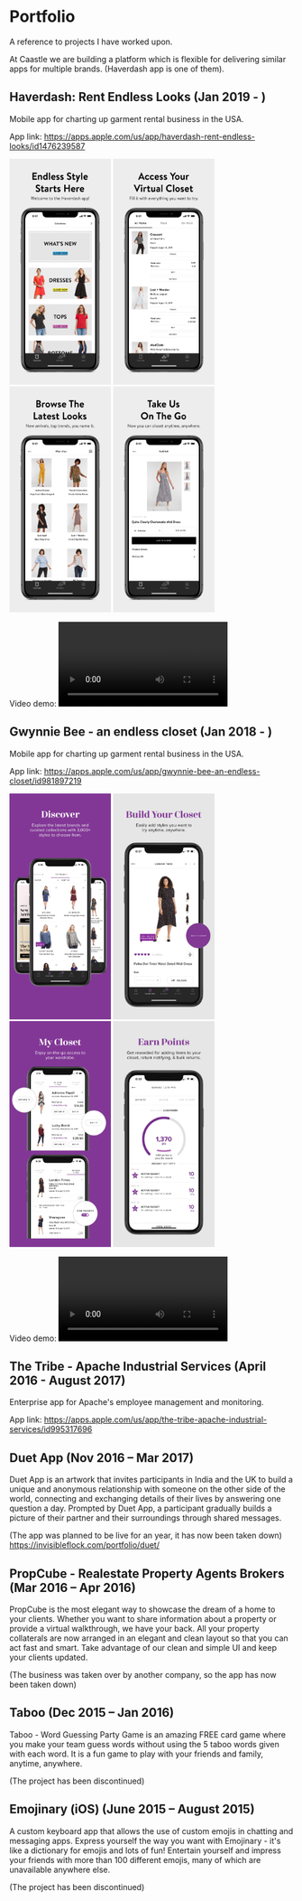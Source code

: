 # Portfolio
A reference to projects I have worked upon.

At Caastle we are building a platform which is flexible for delivering similar apps for multiple brands. (Haverdash app is one of them).

## Haverdash: Rent Endless Looks (Jan 2019 - )
Mobile app for charting up garment rental business in the USA.

App link: https://apps.apple.com/us/app/haverdash-rent-endless-looks/id1476239587

<img src="https://github.com/v-i-s-h-a-l/Portfolio/blob/master/Media/HD/HD1.jpg"
     alt=""
     height="400"
     width="180"/> <img src="https://github.com/v-i-s-h-a-l/Portfolio/blob/master/Media/HD/HD2.jpg"
     alt=""
     height="400"
     width="180"/> <img src="https://github.com/v-i-s-h-a-l/Portfolio/blob/master/Media/HD/HD3.jpg"
     alt=""
     height="400"
     width="180"/> <img src="https://github.com/v-i-s-h-a-l/Portfolio/blob/master/Media/HD/HD4.jpg"
     alt=""
     height="400"
     width="180"/>

Video demo:
![Haverdash Video](https://github.com/v-i-s-h-a-l/Portfolio/blob/master/Media/HD/HDVid1.MP4)

## Gwynnie Bee - an endless closet (Jan 2018 - )
Mobile app for charting up garment rental business in the USA.

App link: https://apps.apple.com/us/app/gwynnie-bee-an-endless-closet/id981897219

<img src="https://github.com/v-i-s-h-a-l/Portfolio/blob/master/Media/GB/GB1.jpg"
     alt=""
     height="400"
     width="180"/> <img src="https://github.com/v-i-s-h-a-l/Portfolio/blob/master/Media/GB/GB2.jpg"
     alt=""
     height="400"
     width="180"/> <img src="https://github.com/v-i-s-h-a-l/Portfolio/blob/master/Media/GB/GB3.jpg"
     alt=""
     height="400"
     width="180"/> <img src="https://github.com/v-i-s-h-a-l/Portfolio/blob/master/Media/GB/GB4.jpg"
     alt=""
     height="400"
     width="180"/>

Video demo:
![Gwynnie Bee Video](https://github.com/v-i-s-h-a-l/Portfolio/blob/master/Media/GB/GBVid1.MP4)


## The Tribe - Apache Industrial Services (April 2016 - August 2017)
Enterprise app for Apache's employee management and monitoring.

App link: https://apps.apple.com/us/app/the-tribe-apache-industrial-services/id995317696


## Duet App (Nov 2016 – Mar 2017) 
Duet App is an artwork that invites participants in India and the UK to build a unique and anonymous relationship with someone on the other side of the world, connecting and exchanging details of their lives by answering one question a day. Prompted by Duet App, a participant gradually builds a picture of their partner and their surroundings through shared messages. 

(The app was planned to be live for an year, it has now been taken down)
https://invisibleflock.com/portfolio/duet/


## PropCube - Realestate Property Agents Brokers (Mar 2016 – Apr 2016)
PropCube is the most elegant way to showcase the dream of a home to your clients. Whether you want to share information about a property or provide a virtual walkthrough, we have your back. All your property collaterals are now arranged in an elegant and clean layout so that you can act fast and smart. Take advantage of our clean and simple UI and keep your clients updated.

(The business was taken over by another company, so the app has now been taken down)


## Taboo (Dec 2015 – Jan 2016)
Taboo - Word Guessing Party Game is an amazing FREE card game where you make your team guess words without using the 5 taboo words given with each word. It is a fun game to play with your friends and family, anytime, anywhere.

(The project has been discontinued)


## Emojinary (iOS) (June 2015 – August 2015)
A custom keyboard app that allows the use of custom emojis in chatting and messaging apps. Express yourself the way you want with Emojinary - it's like a dictionary for emojis and lots of fun! Entertain yourself and impress your friends with more than 100 different emojis, many of which are unavailable anywhere else.

(The project has been discontinued)
